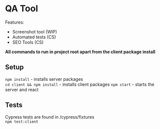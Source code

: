 # QA Tool
Features:
- Screenshot tool (WIP)
- Automated tests (CS)
- SEO Tools (CS)
  
**All commands to run in project root apart from the client package install**  

## Setup
`npm install` - installs server packages  
`cd client && npm install` - installs client packages
`npm start` - starts the server and react

## Tests
Cypress tests are found in /cypress/fixtures  
`npm test:client`
